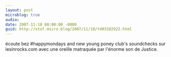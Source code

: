 ```yaml
---
layout: post
microblog: true
audio: 
date: 2007-11-10 00:00:00 -0000
guid: http://xtof.micro.blog/2007/11/10/t403102922.html
---
```

écoute bez #happymondays and new young poney club's soundchecks sur lesinrocks.com avec une oreille matraquée par l'énorme son de Justice.
